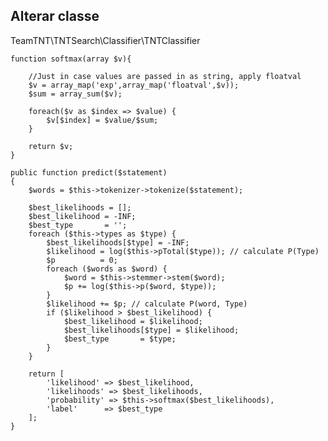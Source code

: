 ## Alterar classe

TeamTNT\TNTSearch\Classifier\TNTClassifier

    function softmax(array $v){

        //Just in case values are passed in as string, apply floatval
        $v = array_map('exp',array_map('floatval',$v));
        $sum = array_sum($v);
    
        foreach($v as $index => $value) {
            $v[$index] = $value/$sum;
        }
    
        return $v;
    }

    public function predict($statement)
    {
        $words = $this->tokenizer->tokenize($statement);
    
        $best_likelihoods = [];
        $best_likelihood = -INF;
        $best_type       = '';
        foreach ($this->types as $type) {
            $best_likelihoods[$type] = -INF;
            $likelihood = log($this->pTotal($type)); // calculate P(Type)
            $p          = 0;
            foreach ($words as $word) {
                $word = $this->stemmer->stem($word);
                $p += log($this->p($word, $type));
            }
            $likelihood += $p; // calculate P(word, Type)
            if ($likelihood > $best_likelihood) {
                $best_likelihood = $likelihood;
                $best_likelihoods[$type] = $likelihood;
                $best_type       = $type;
            }
        }
    
        return [
            'likelihood' => $best_likelihood,
            'likelihoods' => $best_likelihoods,
            'probability' => $this->softmax($best_likelihoods),
            'label'      => $best_type
        ];
    }